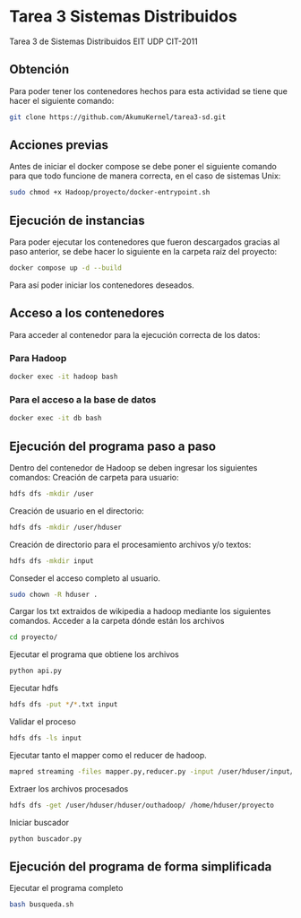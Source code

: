 # Tarea 3 Sistemas Distribuidos

Tarea 3 de Sistemas Distribuidos EIT UDP CIT-2011

## Obtención
Para poder tener los contenedores hechos para esta actividad se tiene que hacer el siguiente comando:
```sh
git clone https://github.com/AkumuKernel/tarea3-sd.git
```

## Acciones previas

Antes de iniciar el docker compose se debe poner el siguiente comando para que todo funcione de manera correcta, en el caso de sistemas Unix:
```sh
sudo chmod +x Hadoop/proyecto/docker-entrypoint.sh
```

## Ejecución de instancias
Para poder ejecutar los contenedores que fueron descargados gracias al paso anterior, se debe hacer lo siguiente en la carpeta raíz del proyecto:
```sh
docker compose up -d --build
```

Para así poder iniciar los contenedores deseados.

## Acceso a los contenedores

Para acceder al contenedor para la ejecución correcta de los datos:

### Para Hadoop
```sh
docker exec -it hadoop bash
```

### Para el acceso a la base de datos
```sh
docker exec -it db bash
```

## Ejecución del programa paso a paso

Dentro del contenedor de Hadoop se deben ingresar los siguientes comandos:
Creación de carpeta para usuario:
```sh
hdfs dfs -mkdir /user
```
Creación de usuario en el directorio:
```sh
hdfs dfs -mkdir /user/hduser
```
Creación de directorio para el procesamiento archivos y/o textos:
```sh
hdfs dfs -mkdir input
```
Conseder el acceso completo al usuario.
```sh
sudo chown -R hduser .
```
Cargar los txt extraidos de wikipedia a hadoop mediante los siguientes comandos.
Acceder a la carpeta dónde están los archivos
```sh
cd proyecto/
```
Ejecutar el programa que obtiene los archivos
```sh
python api.py
```
Ejecutar hdfs
```sh
hdfs dfs -put */*.txt input
```
Validar el proceso
```sh
hdfs dfs -ls input
```
Ejecutar tanto el mapper como el reducer de hadoop.

```sh
mapred streaming -files mapper.py,reducer.py -input /user/hduser/input/*.txt -output hduser/outhadoop/ -mapper ./mapper.py -reducer ./reducer.py
```
Extraer los archivos procesados
```sh
hdfs dfs -get /user/hduser/hduser/outhadoop/ /home/hduser/proyecto
```
Iniciar buscador
```sh
python buscador.py
```

## Ejecución del programa de forma simplificada
Ejecutar el programa completo
```sh
bash busqueda.sh
```

